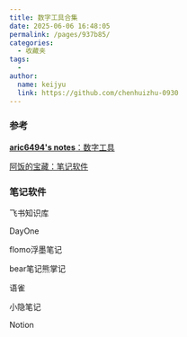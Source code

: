 ```yaml
---
title: 数字工具合集
date: 2025-06-06 16:48:05
permalink: /pages/937b85/
categories:
  - 收藏夹
tags:
  - 
author: 
  name: keijyu
  link: https://github.com/chenhuizhu-0930
---
```

### 参考

[**aric6494's notes**：数字工具](https://www.shuohan.work/Notes/%E6%95%B0%E5%AD%97%E5%B7%A5%E5%85%B7/)

[阿饭的宝藏：笔记软件](https://mp.weixin.qq.com/s/AIfTopN6LJjLVx0U0dy3Ow)

### 笔记软件

飞书知识库

DayOne

flomo浮墨笔记

bear笔记熊掌记

语雀

小隐笔记

Notion
